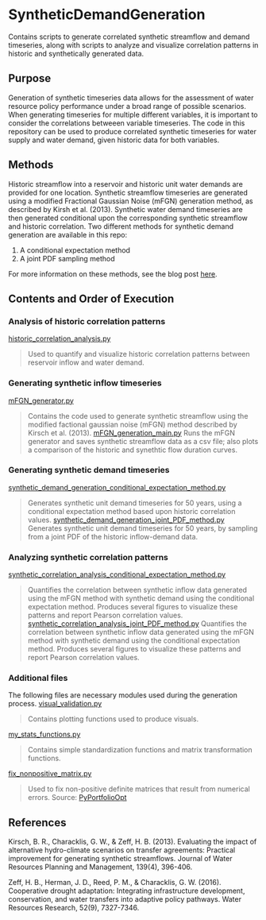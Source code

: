 # SyntheticDemandGeneration
Contains scripts to generate correlated synthetic streamflow and demand timeseries, along with scripts to analyze and visualize correlation patterns in historic and synthetically generated data. 

## Purpose
Generation of synthetic timeseries data allows for the assessment of water resource policy performance under a broad range of possible scenarios. When generating timeseries for multiple different variables, it is important to consider the correlations betweeen variable timeseries. The code in this repository can be used to produce correlated synthetic timeseries for water supply and water demand, given historic data for both variables. 

## Methods
Historic streamflow into a reservoir and historic unit water demands are provided for one location. 
Synthetic streamflow timeseries are generated using a modified Fractional Gaussian Noise (mFGN) generation method, as described by Kirsh et al. (2013).
Synthetic water demand timeseries are then generated conditional upon the corresponding synthetic streamflow and historic correlation. Two different methods for synthetic demand generation are available in this repo:
1) A conditional expectation method
2) A joint PDF sampling method

For more information on these methods, see the blog post [here](https://waterprogramming.wordpress.com/).

## Contents and Order of Execution

### Analysis of historic correlation patterns
[historic_correlation_analysis.py](https://github.com/TrevorJA/SyntheticDemandGeneration/blob/main/historic_correlation_analysis.py)
> Used to quantify and visualize historic correlation patterns between reservoir inflow and water demand. 
  
### Generating synthetic inflow timeseries
[mFGN_generator.py](https://github.com/TrevorJA/SyntheticDemandGeneration/blob/main/mFGN_generator.py)
> Contains the code used to generate synthetic streamflow using the modified factional gaussian noise (mFGN) method described by Kirsch et al. (2013).
[mFGN_generation_main.py](https://github.com/TrevorJA/SyntheticDemandGeneration/blob/main/mFGN_generation_main.py)
> Runs the mFGN generator and saves synthetic streamflow data as a csv file; also plots a comparison of the historic and synethtic flow duration curves. 

### Generating synthetic demand timeseries
[synthetic_demand_generation_conditional_expectation_method.py](https://github.com/TrevorJA/SyntheticDemandGeneration/blob/main/synthetic_demand_generation_conditional_expectation_method.py)
> Generates synthetic unit demand timeseries for 50 years, using a conditional expectation method based upon historic correlation values. 
[synthetic_demand_generation_joint_PDF_method.py](https://github.com/TrevorJA/SyntheticDemandGeneration/blob/main/synthetic_demand_generation_joint_PDF_method.py)
> Generates synthetic unit demand timeseries for 50 years, by sampling from a joint PDF of the historic inflow-demand data. 

### Analyzing synthetic correlation patterns
[synthetic_correlation_analysis_conditional_expectation_method.py](https://github.com/TrevorJA/SyntheticDemandGeneration/blob/main/synthetic_correlation_analysis_conditional_expectation_method.py)
> Quantifies the correlation between synthetic inflow data generated using the mFGN method with synthetic demand using the conditional expectation method. Produces several figures to visualize these patterns and report Pearson correlation values.  
[synthetic_correlation_analysis_joint_PDF_method.py](https://github.com/TrevorJA/SyntheticDemandGeneration/blob/main/synthetic_correlation_analysis_joint_PDF_method.py)
> Quantifies the correlation between synthetic inflow data generated using the mFGN method with synthetic demand using the conditional expectation method. Produces several figures to visualize these patterns and report Pearson correlation values.

### Additional files
The following files are necessary modules used during the generation process. 
[visual_validation.py](https://github.com/TrevorJA/SyntheticDemandGeneration/blob/main/visual_validation.py)
> Contains plotting functions used to produce visuals.  

[my_stats_functions.py](https://github.com/TrevorJA/SyntheticDemandGeneration/blob/main/my_stats_functions.py)
> Contains simple standardization functions and matrix transformation functions.  

[fix_nonpositive_matrix.py](https://github.com/TrevorJA/SyntheticDemandGeneration/blob/main/fix_nonpositive_matrix.py)
> Used to fix non-positive definite matrices that result from numerical errors. Source: [PyPortfolioOpt](https://pyportfolioopt.readthedocs.io/en/latest/_modules/pypfopt/risk_models.html)

## References
Kirsch, B. R., Characklis, G. W., & Zeff, H. B. (2013). Evaluating the impact of alternative hydro-climate scenarios on transfer agreements: Practical improvement for generating synthetic streamflows. Journal of Water Resources Planning and Management, 139(4), 396-406.

Zeff, H. B., Herman, J. D., Reed, P. M., & Characklis, G. W. (2016). Cooperative drought adaptation: Integrating infrastructure development, conservation, and water transfers into adaptive policy pathways. Water Resources Research, 52(9), 7327-7346.
